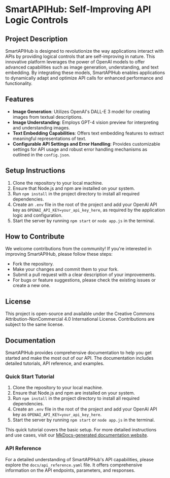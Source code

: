 # SmartAPIHub: Self-Improving API Logic Controls

## Project Description
SmartAPIHub is designed to revolutionize the way applications interact with APIs by providing logical controls that are self-improving in nature. This innovative platform leverages the power of OpenAI models to offer advanced capabilities such as image generation, understanding, and text embedding. By integrating these models, SmartAPIHub enables applications to dynamically adapt and optimize API calls for enhanced performance and functionality.

## Features
- **Image Generation**: Utilizes OpenAI's DALL-E 3 model for creating images from textual descriptions.
- **Image Understanding**: Employs GPT-4 vision preview for interpreting and understanding images.
- **Text Embedding Capabilities**: Offers text embedding features to extract meaningful representations of text.
- **Configurable API Settings and Error Handling**: Provides customizable settings for API usage and robust error handling mechanisms as outlined in the `config.json`.

## Setup Instructions
1. Clone the repository to your local machine.
2. Ensure that Node.js and npm are installed on your system.
3. Run `npm install` in the project directory to install all required dependencies.
4. Create an `.env` file in the root of the project and add your OpenAI API key as `OPENAI_API_KEY=your_api_key_here`, as required by the application logic and configuration.
5. Start the server by running `npm start` or `node app.js` in the terminal.

## How to Contribute
We welcome contributions from the community! If you're interested in improving SmartAPIHub, please follow these steps:
- Fork the repository.
- Make your changes and commit them to your fork.
- Submit a pull request with a clear description of your improvements.
- For bugs or feature suggestions, please check the existing issues or create a new one.

## License
This project is open-source and available under the Creative Commons Attribution-NonCommercial 4.0 International License. Contributions are subject to the same license.

## Documentation
SmartAPIHub provides comprehensive documentation to help you get started and make the most out of our API. The documentation includes detailed tutorials, API reference, and examples.

### Quick Start Tutorial
1. Clone the repository to your local machine.
2. Ensure that Node.js and npm are installed on your system.
3. Run `npm install` in the project directory to install all required dependencies.
4. Create an `.env` file in the root of the project and add your OpenAI API key as `OPENAI_API_KEY=your_api_key_here`.
5. Start the server by running `npm start` or `node app.js` in the terminal.

This quick tutorial covers the basic setup. For more detailed instructions and use cases, visit our [MkDocs-generated documentation website](#).

### API Reference
For a detailed understanding of SmartAPIHub's API capabilities, please explore the `docs/api_reference.yaml` file. It offers comprehensive information on the API endpoints, parameters, and responses.
